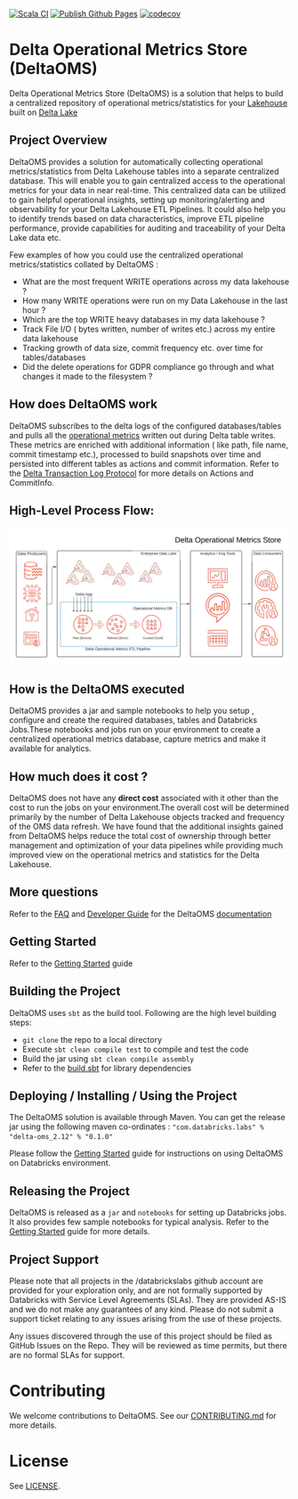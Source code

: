 [![Scala CI](https://github.com/databrickslabs/delta-oms/actions/workflows/scala.yml/badge.svg?branch=dev)](https://github.com/databrickslabs/delta-oms/actions/workflows/scala.yml)
[![Publish Github Pages](https://github.com/databrickslabs/delta-oms/actions/workflows/gh-pages.yml/badge.svg)](https://github.com/databrickslabs/delta-oms/actions/workflows/gh-pages.yml)
[![codecov](https://codecov.io/gh/databrickslabs/delta-oms/branch/master/graph/badge.svg?token=JJG3HZP5G9)](https://codecov.io/gh/databrickslabs/delta-oms)

# Delta Operational Metrics Store (DeltaOMS)
Delta Operational Metrics Store (DeltaOMS) is a solution that helps to build a 
centralized repository of operational metrics/statistics for your [Lakehouse](http://cidrdb.org/cidr2021/papers/cidr2021_paper17.pdf) 
built on [Delta Lake](https://github.com/delta-io/delta) 

## Project Overview
DeltaOMS provides a solution for automatically collecting operational metrics/statistics from Delta 
Lakehouse tables into a separate centralized database. This will enable you to gain centralized access 
to the operational metrics for your data in near real-time. This centralized data can be utilized
to gain helpful operational insights, setting up monitoring/alerting and observability for your 
Delta Lakehouse ETL Pipelines. It could also help you to identify trends based on data characteristics, 
improve ETL pipeline performance, provide capabilities for auditing and traceability of your Delta Lake data etc.

Few examples of how you could use the centralized operational metrics/statistics collated by DeltaOMS :

- What are the most frequent WRITE operations across my data lakehouse ?
- How many WRITE operations were run on my Data Lakehouse in the last hour ?
- Which are the top WRITE heavy databases in my data lakehouse ?
- Track File I/O ( bytes written, number of writes etc.) across my entire data lakehouse
- Tracking growth of data size, commit frequency etc. over time for tables/databases
- Did the delete operations for GDPR compliance go through and what changes it made to the filesystem ?

## How does DeltaOMS work
DeltaOMS subscribes to the delta logs of the configured databases/tables and pulls all the 
[operational metrics](https://docs.databricks.com/delta/delta-utility.html#operation-metrics-keys) 
written out during Delta table writes. These metrics are enriched with additional information 
( like path, file name, commit timestamp etc.), processed to build snapshots over time and 
persisted into different tables as actions and commit information. Refer to the 
[Delta Transaction Log Protocol](https://github.com/delta-io/delta/blob/master/PROTOCOL.md#actions) 
for more details on Actions and CommitInfo.

## High-Level Process Flow:

![DeltaOMS High-Level Process Flow](./docs/static/images/DeltaOMS_High_Level_Flow.png)

## How is the DeltaOMS executed
DeltaOMS provides a jar and sample notebooks to help you setup , configure and 
create the required databases, tables and Databricks Jobs.These notebooks and jobs run on 
your environment to create a centralized operational metrics database, capture metrics and 
make it available for analytics.

## How much does it cost ?
DeltaOMS does not have any **direct cost** associated with it other than the cost to run the jobs 
on your environment.The overall cost will be determined primarily by the number of Delta Lakehouse 
objects tracked and frequency of the OMS data refresh. 
We have found that the additional insights gained from DeltaOMS helps reduce the total cost of 
ownership through better management and optimization of your data pipelines while providing much 
improved view on the operational metrics and statistics for the Delta Lakehouse.

## More questions

Refer to the [FAQ](https://databrickslabs.github.io/delta-oms/faq/) 
and [Developer Guide](https://databrickslabs.github.io/delta-oms/developer_guide/) for the 
DeltaOMS [documentation](https://databrickslabs.github.io/delta-oms/)

## Getting Started

Refer to the  [Getting Started](https://databrickslabs.github.io/delta-oms/getting_started/) guide

## Building the Project
DeltaOMS uses `sbt` as the build tool. Following are the high level building steps:

- `git clone` the repo to a local directory
- Execute `sbt clean compile test` to compile and test the code
- Build the jar using `sbt clean compile assembly`
- Refer to the [build.sbt](./build.sbt) for library dependencies

## Deploying / Installing / Using the Project
The DeltaOMS solution is available through Maven. You can get the release jar using the following maven
co-ordinates : `"com.databricks.labs" % "delta-oms_2.12" % "0.1.0"`

Please follow the [Getting Started](https://databrickslabs.github.io/delta-oms/getting_started/) guide for instructions on 
using DeltaOMS on Databricks environment.

## Releasing the Project
DeltaOMS is released as a `jar` and `notebooks` for setting up Databricks jobs. 
It also provides few sample notebooks for typical analysis.
Refer to the [Getting Started](https://databrickslabs.github.io/delta-oms/getting_started/) guide for more details.

## Project Support
Please note that all projects in the /databrickslabs github account are provided for your 
exploration only, and are not formally supported by Databricks with Service Level Agreements (SLAs).
They are provided AS-IS and we do not make any guarantees of any kind.
Please do not submit a support ticket relating to any issues arising from the use of these projects.

Any issues discovered through the use of this project should be filed as GitHub Issues on the Repo.
They will be reviewed as time permits, but there are no formal SLAs for support.


# Contributing 
We welcome contributions to DeltaOMS. See our [CONTRIBUTING.md](CONTRIBUTING.md) for more details.

# License
See [LICENSE](LICENSE).
